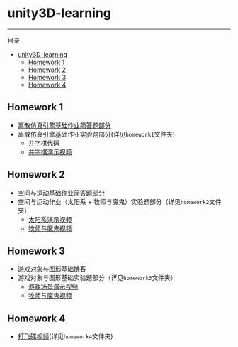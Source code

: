 # unity3D-learning
---
目录
<!-- TOC -->

- [unity3D-learning](#unity3d-learning)
    - [Homework 1](#homework-1)
    - [Homework 2](#homework-2)
    - [Homework 3](#homework-3)
    - [Homework 4](#homework-4)

<!-- /TOC -->

## Homework 1 
* [离散仿真引擎基础作业简答题部分](https://rqtn.github.io/homework1/)
* 离散仿真引擎基础作业实验题部分(详见`homework1`文件夹)
    * [井字棋代码](https://github.com/RQTN/unity3D-learning/blob/master/homework1/TicTacToeBeh.cs)
    * [井字棋演示视频](https://github.com/RQTN/unity3D-learning/blob/master/homework1/%E4%BA%95%E5%AD%97%E6%A3%8B%E6%BC%94%E7%A4%BA%E8%A7%86%E9%A2%91.mp4)

## Homework 2
* [空间与运动基础作业简答题部分](https://rqtn.github.io/homework2/)
* 空间与运动作业（太阳系 + 牧师与魔鬼）实验题部分（详见`homework2`文件夹）
    * [太阳系演示视频](https://github.com/RQTN/unity3D-learning/blob/master/homework2/%E5%A4%AA%E9%98%B3%E7%B3%BB.mp4)
    * [牧师与魔鬼视频](https://github.com/RQTN/unity3D-learning/blob/master/homework2/%E7%89%A7%E5%B8%88%E4%B8%8E%E9%AD%94%E9%AC%BC.mp4)

## Homework 3
* [游戏对象与图形基础博客](https://rqtn.github.io/homework3/)
* 游戏对象与图形基础实验题部分（详见`homework3`文件夹）
    * [游戏场景演示视频](https://github.com/RQTN/unity3D-learning/blob/master/homework3/%E6%B8%B8%E6%88%8F%E5%9C%BA%E6%99%AF%E6%BC%94%E7%A4%BA.mp4)
    * [牧师与魔鬼视频](https://github.com/RQTN/unity3D-learning/blob/master/homework3/%E7%89%A7%E5%B8%88%E4%B8%8E%E9%AD%94%E9%AC%BCV2.mp4)

## Homework 4
* [打飞碟视频](http://v.youku.com/v_show/id_XMzU0NTYzMzAwOA==.html?spm=a2hzp.8253869.0.0)(详见`homework4`文件夹)
